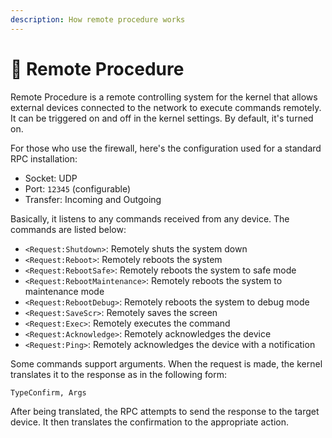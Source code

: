 ```yaml
---
description: How remote procedure works
---
```


# 📡 Remote Procedure

Remote Procedure is a remote controlling system for the kernel that allows external devices connected to the network to execute commands remotely. It can be triggered on and off in the kernel settings. By default, it's turned on.

For those who use the firewall, here's the configuration used for a standard RPC installation:

* Socket: UDP
* Port: `12345` (configurable)
* Transfer: Incoming and Outgoing

Basically, it listens to any commands received from any device. The commands are listed below:

* `<Request:Shutdown>`: Remotely shuts the system down
* `<Request:Reboot>`: Remotely reboots the system
* `<Request:RebootSafe>`: Remotely reboots the system to safe mode
* `<Request:RebootMaintenance>`: Remotely reboots the system to maintenance mode
* `<Request:RebootDebug>`: Remotely reboots the system to debug mode
* `<Request:SaveScr>`: Remotely saves the screen
* `<Request:Exec>`: Remotely executes the command
* `<Request:Acknowledge>`: Remotely acknowledges the device
* `<Request:Ping>`: Remotely acknowledges the device with a notification

Some commands support arguments. When the request is made, the kernel translates it to the response as in the following form:

```
TypeConfirm, Args
```

After being translated, the RPC attempts to send the response to the target device. It then translates the confirmation to the appropriate action.
